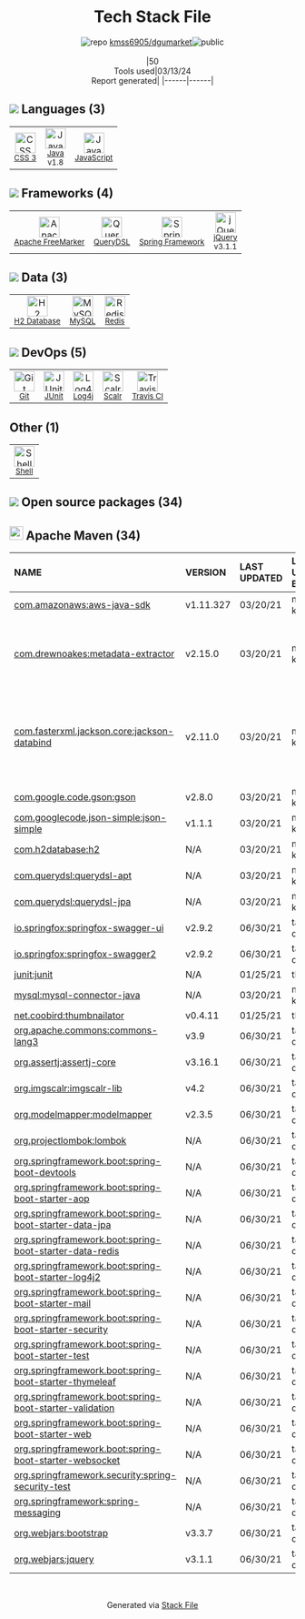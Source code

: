 <!--
&lt;--- Readme.md Snippet without images Start ---&gt;
## Tech Stack
kmss6905/dgumarket is built on the following main stack:

- [Java](https://www.java.com) – Languages
- [JavaScript](https://developer.mozilla.org/en-US/docs/Web/JavaScript) – Languages
- [Apache FreeMarker](http://freemarker.incubator.apache.org/index.html) – Java Tools
- [QueryDSL](http://www.querydsl.com/) – Java Tools
- [Spring Framework](https://spring.io/projects/spring-framework) – Frameworks (Full Stack)
- [jQuery](http://jquery.com/) – Javascript UI Libraries
- [H2 Database](http://www.h2database.com/) – Databases
- [MySQL](http://www.mysql.com) – Databases
- [Redis](http://redis.io/) – In-Memory Databases
- [JUnit](http://junit.org/) – Testing Frameworks
- [Log4j](https://logging.apache.org/log4j/2.x/) – Logging Tools
- [Scalr](http://scalr.com) – Infrastructure Build Tools
- [Travis CI](http://travis-ci.com/) – Continuous Integration
- [Shell](https://en.wikipedia.org/wiki/Shell_script) – Shells

Full tech stack [here](/techstack.md)

&lt;--- Readme.md Snippet without images End ---&gt;

&lt;--- Readme.md Snippet with images Start ---&gt;
## Tech Stack
kmss6905/dgumarket is built on the following main stack:

- <img width='25' height='25' src='https://img.stackshare.io/service/995/K85ZWV2F.png' alt='Java'/> [Java](https://www.java.com) – Languages
- <img width='25' height='25' src='https://img.stackshare.io/service/1209/javascript.jpeg' alt='JavaScript'/> [JavaScript](https://developer.mozilla.org/en-US/docs/Web/JavaScript) – Languages
- <img width='25' height='25' src='https://img.stackshare.io/service/4456/ymCgaIO0_400x400.jpg' alt='Apache FreeMarker'/> [Apache FreeMarker](http://freemarker.incubator.apache.org/index.html) – Java Tools
- <img width='25' height='25' src='https://img.stackshare.io/service/3881/da8da0c0e6dfbfc596f787ade49381a6_400x400.png' alt='QueryDSL'/> [QueryDSL](http://www.querydsl.com/) – Java Tools
- <img width='25' height='25' src='https://img.stackshare.io/service/2006/spring-framework-project-logo.png' alt='Spring Framework'/> [Spring Framework](https://spring.io/projects/spring-framework) – Frameworks (Full Stack)
- <img width='25' height='25' src='https://img.stackshare.io/service/1021/lxEKmMnB_400x400.jpg' alt='jQuery'/> [jQuery](http://jquery.com/) – Javascript UI Libraries
- <img width='25' height='25' src='https://img.stackshare.io/service/3105/h2-logo_square_400x400.png' alt='H2 Database'/> [H2 Database](http://www.h2database.com/) – Databases
- <img width='25' height='25' src='https://img.stackshare.io/service/1025/logo-mysql-170x170.png' alt='MySQL'/> [MySQL](http://www.mysql.com) – Databases
- <img width='25' height='25' src='https://img.stackshare.io/service/1031/default_cbce472cd134adc6688572f999e9122b9657d4ba.png' alt='Redis'/> [Redis](http://redis.io/) – In-Memory Databases
- <img width='25' height='25' src='https://img.stackshare.io/service/2020/874086.png' alt='JUnit'/> [JUnit](http://junit.org/) – Testing Frameworks
- <img width='25' height='25' src='https://img.stackshare.io/service/2804/Coralogix-log4j-integration.jpg' alt='Log4j'/> [Log4j](https://logging.apache.org/log4j/2.x/) – Logging Tools
- <img width='25' height='25' src='https://img.stackshare.io/service/222/default_6522a9e0a115f2414dbf9653e22087a2ec20e2a2.png' alt='Scalr'/> [Scalr](http://scalr.com) – Infrastructure Build Tools
- <img width='25' height='25' src='https://img.stackshare.io/service/460/Lu6cGu0z_400x400.png' alt='Travis CI'/> [Travis CI](http://travis-ci.com/) – Continuous Integration
- <img width='25' height='25' src='https://img.stackshare.io/service/4631/default_c2062d40130562bdc836c13dbca02d318205a962.png' alt='Shell'/> [Shell](https://en.wikipedia.org/wiki/Shell_script) – Shells

Full tech stack [here](/techstack.md)

&lt;--- Readme.md Snippet with images End ---&gt;
-->
<div align="center">

# Tech Stack File
![](https://img.stackshare.io/repo.svg "repo") [kmss6905/dgumarket](https://github.com/kmss6905/dgumarket)![](https://img.stackshare.io/public_badge.svg "public")
<br/><br/>
|50<br/>Tools used|03/13/24 <br/>Report generated|
|------|------|
</div>

## <img src='https://img.stackshare.io/languages.svg'/> Languages (3)
<table><tr>
  <td align='center'>
  <img width='36' height='36' src='https://img.stackshare.io/service/6727/css.png' alt='CSS 3'>
  <br>
  <sub><a href="https://developer.mozilla.org/en-US/docs/Web/CSS/CSS3">CSS 3</a></sub>
  <br>
  <sub></sub>
</td>

<td align='center'>
  <img width='36' height='36' src='https://img.stackshare.io/service/995/K85ZWV2F.png' alt='Java'>
  <br>
  <sub><a href="https://www.java.com">Java</a></sub>
  <br>
  <sub>v1.8</sub>
</td>

<td align='center'>
  <img width='36' height='36' src='https://img.stackshare.io/service/1209/javascript.jpeg' alt='JavaScript'>
  <br>
  <sub><a href="https://developer.mozilla.org/en-US/docs/Web/JavaScript">JavaScript</a></sub>
  <br>
  <sub></sub>
</td>

</tr>
</table>

## <img src='https://img.stackshare.io/frameworks.svg'/> Frameworks (4)
<table><tr>
  <td align='center'>
  <img width='36' height='36' src='https://img.stackshare.io/service/4456/ymCgaIO0_400x400.jpg' alt='Apache FreeMarker'>
  <br>
  <sub><a href="http://freemarker.incubator.apache.org/index.html">Apache FreeMarker</a></sub>
  <br>
  <sub></sub>
</td>

<td align='center'>
  <img width='36' height='36' src='https://img.stackshare.io/service/3881/da8da0c0e6dfbfc596f787ade49381a6_400x400.png' alt='QueryDSL'>
  <br>
  <sub><a href="http://www.querydsl.com/">QueryDSL</a></sub>
  <br>
  <sub></sub>
</td>

<td align='center'>
  <img width='36' height='36' src='https://img.stackshare.io/service/2006/spring-framework-project-logo.png' alt='Spring Framework'>
  <br>
  <sub><a href="https://spring.io/projects/spring-framework">Spring Framework</a></sub>
  <br>
  <sub></sub>
</td>

<td align='center'>
  <img width='36' height='36' src='https://img.stackshare.io/service/1021/lxEKmMnB_400x400.jpg' alt='jQuery'>
  <br>
  <sub><a href="http://jquery.com/">jQuery</a></sub>
  <br>
  <sub>v3.1.1</sub>
</td>

</tr>
</table>

## <img src='https://img.stackshare.io/databases.svg'/> Data (3)
<table><tr>
  <td align='center'>
  <img width='36' height='36' src='https://img.stackshare.io/service/3105/h2-logo_square_400x400.png' alt='H2 Database'>
  <br>
  <sub><a href="http://www.h2database.com/">H2 Database</a></sub>
  <br>
  <sub></sub>
</td>

<td align='center'>
  <img width='36' height='36' src='https://img.stackshare.io/service/1025/logo-mysql-170x170.png' alt='MySQL'>
  <br>
  <sub><a href="http://www.mysql.com">MySQL</a></sub>
  <br>
  <sub></sub>
</td>

<td align='center'>
  <img width='36' height='36' src='https://img.stackshare.io/service/1031/default_cbce472cd134adc6688572f999e9122b9657d4ba.png' alt='Redis'>
  <br>
  <sub><a href="http://redis.io/">Redis</a></sub>
  <br>
  <sub></sub>
</td>

</tr>
</table>

## <img src='https://img.stackshare.io/devops.svg'/> DevOps (5)
<table><tr>
  <td align='center'>
  <img width='36' height='36' src='https://img.stackshare.io/service/1046/git.png' alt='Git'>
  <br>
  <sub><a href="http://git-scm.com/">Git</a></sub>
  <br>
  <sub></sub>
</td>

<td align='center'>
  <img width='36' height='36' src='https://img.stackshare.io/service/2020/874086.png' alt='JUnit'>
  <br>
  <sub><a href="http://junit.org/">JUnit</a></sub>
  <br>
  <sub></sub>
</td>

<td align='center'>
  <img width='36' height='36' src='https://img.stackshare.io/service/2804/Coralogix-log4j-integration.jpg' alt='Log4j'>
  <br>
  <sub><a href="https://logging.apache.org/log4j/2.x/">Log4j</a></sub>
  <br>
  <sub></sub>
</td>

<td align='center'>
  <img width='36' height='36' src='https://img.stackshare.io/service/222/default_6522a9e0a115f2414dbf9653e22087a2ec20e2a2.png' alt='Scalr'>
  <br>
  <sub><a href="http://scalr.com">Scalr</a></sub>
  <br>
  <sub></sub>
</td>

<td align='center'>
  <img width='36' height='36' src='https://img.stackshare.io/service/460/Lu6cGu0z_400x400.png' alt='Travis CI'>
  <br>
  <sub><a href="http://travis-ci.com/">Travis CI</a></sub>
  <br>
  <sub></sub>
</td>

</tr>
</table>

## Other (1)
<table><tr>
  <td align='center'>
  <img width='36' height='36' src='https://img.stackshare.io/service/4631/default_c2062d40130562bdc836c13dbca02d318205a962.png' alt='Shell'>
  <br>
  <sub><a href="https://en.wikipedia.org/wiki/Shell_script">Shell</a></sub>
  <br>
  <sub></sub>
</td>

</tr>
</table>


## <img src='https://img.stackshare.io/group.svg' /> Open source packages (34)</h2>

## <img width='24' height='24' src='https://img.stackshare.io/package_manager/977/default_9833f2ef0bbc2a946b4cc5e9307264033361076b.png'/> Apache Maven (34)

|NAME|VERSION|LAST UPDATED|LAST UPDATED BY|LICENSE|VULNERABILITIES|
|:------|:------|:------|:------|:------|:------|
|[com.amazonaws:aws-java-sdk](https://aws.amazon.com/sdkforjava)|v1.11.327|03/20/21|minshik kim |Apache-2.0|N/A|
|[com.drewnoakes:metadata-extractor](https://drewnoakes.com/code/exif/)|v2.15.0|03/20/21|minshik kim |Apache-2.0|[CVE-2022-24613](https://github.com/advisories/GHSA-p5pg-wm9q-8v6r) (Moderate)<br/>[CVE-2022-24614](https://github.com/advisories/GHSA-4v6p-cxf9-98rf) (Moderate)|
|[com.fasterxml.jackson.core:jackson-databind](http://github.com/FasterXML/jackson)|v2.11.0|03/20/21|minshik kim |Apache-2.0|[CVE-2022-42004](https://github.com/advisories/GHSA-rgv9-q543-rqg4) (High)<br/>[CVE-2021-46877](https://github.com/advisories/GHSA-3x8x-79m2-3w2w) (High)<br/>[CVE-2022-42003](https://github.com/advisories/GHSA-jjjh-jjxp-wpff) (High)<br/>[CVE-2020-36518](https://github.com/advisories/GHSA-57j2-w4cx-62h2) (High)|
|[com.google.code.gson:gson](https://github.com/google/gson)|v2.8.0|03/20/21|minshik kim |Apache-2.0|[CVE-2022-25647](https://github.com/advisories/GHSA-4jrv-ppp4-jm57) (High)|
|[com.googlecode.json-simple:json-simple](http://code.google.com/p/json-simple/)|v1.1.1|03/20/21|minshik kim |Apache-2.0|N/A|
|[com.h2database:h2](http://www.h2database.com)|N/A|03/20/21|minshik kim |MIT-feh|N/A|
|[com.querydsl:querydsl-apt]()|N/A|03/20/21|minshik kim |N/A|N/A|
|[com.querydsl:querydsl-jpa]()|N/A|03/20/21|minshik kim |N/A|N/A|
|[io.springfox:springfox-swagger-ui](https://github.com/springfox/springfox)|v2.9.2|06/30/21|taekwon-dev |Apache-2.0|N/A|
|[io.springfox:springfox-swagger2](https://github.com/springfox/springfox)|v2.9.2|06/30/21|taekwon-dev |Apache-2.0|N/A|
|[junit:junit](http://junit.org)|N/A|01/25/21|tkyoun94 |EPL-1.0|N/A|
|[mysql:mysql-connector-java](http://dev.mysql.com/doc/connector-j/en/)|N/A|03/20/21|minshik kim |GPL-3.0-only|N/A|
|[net.coobird:thumbnailator](http://code.google.com/p/thumbnailator)|v0.4.11|01/25/21|tkyoun94 |MIT|N/A|
|[org.apache.commons:commons-lang3](http://commons.apache.org/proper/commons-lang/)|v3.9|06/30/21|taekwon-dev |Apache-2.0|N/A|
|[org.assertj:assertj-core](http://assertj.org)|v3.16.1|06/30/21|taekwon-dev |Apache-2.0|N/A|
|[org.imgscalr:imgscalr-lib](http://www.thebuzzmedia.com/software/imgscalr-java-image-scaling-library/)|v4.2|06/30/21|taekwon-dev |Apache-2.0|N/A|
|[org.modelmapper:modelmapper](http://modelmapper.org)|v2.3.5|06/30/21|taekwon-dev |Apache-2.0|N/A|
|[org.projectlombok:lombok](https://projectlombok.org)|N/A|06/30/21|taekwon-dev |MIT|N/A|
|[org.springframework.boot:spring-boot-devtools](https://projects.spring.io/spring-boot/#/spring-boot-parent/spring-boot-devtools)|N/A|06/30/21|taekwon-dev |Apache-2.0|N/A|
|[org.springframework.boot:spring-boot-starter-aop](https://projects.spring.io/spring-boot/#/spring-boot-parent/spring-boot-starters/spring-boot-starter-aop)|N/A|06/30/21|taekwon-dev |Apache-2.0|N/A|
|[org.springframework.boot:spring-boot-starter-data-jpa](https://projects.spring.io/spring-boot/#/spring-boot-parent/spring-boot-starters/spring-boot-starter-data-jpa)|N/A|06/30/21|taekwon-dev |Apache-2.0|N/A|
|[org.springframework.boot:spring-boot-starter-data-redis](https://projects.spring.io/spring-boot/#/spring-boot-parent/spring-boot-starters/spring-boot-starter-data-redis)|N/A|06/30/21|taekwon-dev |Apache-2.0|N/A|
|[org.springframework.boot:spring-boot-starter-log4j2](https://projects.spring.io/spring-boot/#/spring-boot-parent/spring-boot-starters/spring-boot-starter-log4j2)|N/A|06/30/21|taekwon-dev |Apache-2.0|N/A|
|[org.springframework.boot:spring-boot-starter-mail](https://projects.spring.io/spring-boot/#/spring-boot-parent/spring-boot-starters/spring-boot-starter-mail)|N/A|06/30/21|taekwon-dev |Apache-2.0|N/A|
|[org.springframework.boot:spring-boot-starter-security](https://projects.spring.io/spring-boot/#/spring-boot-parent/spring-boot-starters/spring-boot-starter-security)|N/A|06/30/21|taekwon-dev |Apache-2.0|N/A|
|[org.springframework.boot:spring-boot-starter-test](https://projects.spring.io/spring-boot/#/spring-boot-parent/spring-boot-starters/spring-boot-starter-test)|N/A|06/30/21|taekwon-dev |Apache-2.0|N/A|
|[org.springframework.boot:spring-boot-starter-thymeleaf](https://projects.spring.io/spring-boot/#/spring-boot-parent/spring-boot-starters/spring-boot-starter-thymeleaf)|N/A|06/30/21|taekwon-dev |Apache-2.0|N/A|
|[org.springframework.boot:spring-boot-starter-validation](https://projects.spring.io/spring-boot/#/spring-boot-parent/spring-boot-starters/spring-boot-starter-validation)|N/A|06/30/21|taekwon-dev |Apache-2.0|N/A|
|[org.springframework.boot:spring-boot-starter-web](https://projects.spring.io/spring-boot/#/spring-boot-parent/spring-boot-starters/spring-boot-starter-web)|N/A|06/30/21|taekwon-dev |Apache-2.0|N/A|
|[org.springframework.boot:spring-boot-starter-websocket](https://projects.spring.io/spring-boot/#/spring-boot-parent/spring-boot-starters/spring-boot-starter-websocket)|N/A|06/30/21|taekwon-dev |Apache-2.0|N/A|
|[org.springframework.security:spring-security-test](http://spring.io/spring-security)|N/A|06/30/21|taekwon-dev |Apache-2.0|N/A|
|[org.springframework:spring-messaging](https://github.com/spring-projects/spring-framework)|N/A|06/30/21|taekwon-dev |Apache-2.0|N/A|
|[org.webjars:bootstrap](http://webjars.org)|v3.3.7|06/30/21|taekwon-dev |Apache-2.0|N/A|
|[org.webjars:jquery](http://webjars.org)|v3.1.1|06/30/21|taekwon-dev |MIT|N/A|

<br/>
<div align='center'>

Generated via [Stack File](https://github.com/marketplace/stack-file)
